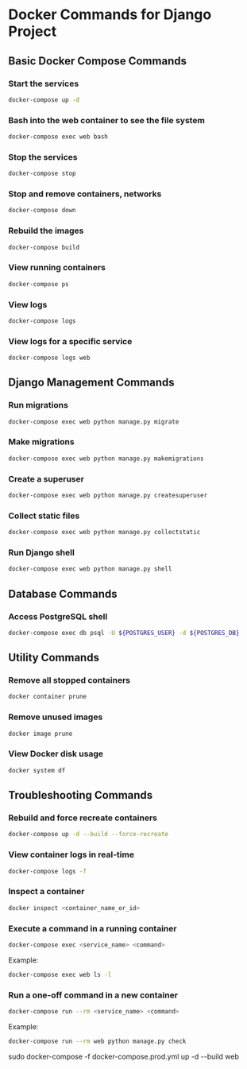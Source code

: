 # Docker Commands for Django Project

## Basic Docker Compose Commands

### Start the services
```bash
docker-compose up -d
```

### Bash into the web container to see the file system
```bash
docker-compose exec web bash
```

### Stop the services
```bash
docker-compose stop
```

### Stop and remove containers, networks
```bash
docker-compose down
```

### Rebuild the images
```bash
docker-compose build
```

### View running containers
```bash
docker-compose ps
```

### View logs
```bash
docker-compose logs
```

### View logs for a specific service
```bash
docker-compose logs web
```

## Django Management Commands

### Run migrations
```bash
docker-compose exec web python manage.py migrate
```

### Make migrations
```bash
docker-compose exec web python manage.py makemigrations
```

### Create a superuser
```bash
docker-compose exec web python manage.py createsuperuser
```

### Collect static files
```bash
docker-compose exec web python manage.py collectstatic
```

### Run Django shell
```bash
docker-compose exec web python manage.py shell
```

## Database Commands

### Access PostgreSQL shell
```bash
docker-compose exec db psql -U ${POSTGRES_USER} -d ${POSTGRES_DB}
```

## Utility Commands

### Remove all stopped containers
```bash
docker container prune
```

### Remove unused images
```bash
docker image prune
```

### View Docker disk usage
```bash
docker system df
```

## Troubleshooting Commands

### Rebuild and force recreate containers
```bash
docker-compose up -d --build --force-recreate
```

### View container logs in real-time
```bash
docker-compose logs -f
```

### Inspect a container
```bash
docker inspect <container_name_or_id>
```

### Execute a command in a running container
```bash
docker-compose exec <service_name> <command>
```

Example:
```bash
docker-compose exec web ls -l
```

### Run a one-off command in a new container
```bash
docker-compose run --rm <service_name> <command>
```

Example:
```bash
docker-compose run --rm web python manage.py check
```

sudo docker-compose -f docker-compose.prod.yml up -d --build web